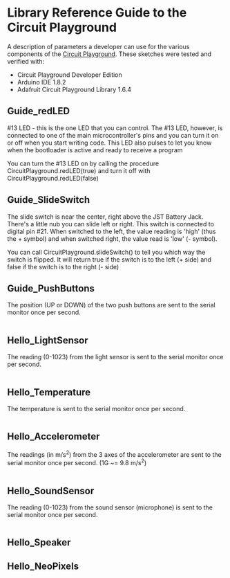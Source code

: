 # Library Reference Guide to the Circuit Playground
A description of parameters a developer can use for the various components
of the [Circuit Playground](https://www.adafruit.com/products/3000).
These sketches were tested and verified with:
* Circuit Playground Developer Edition
* Arduino IDE 1.8.2
* Adafruit Circuit Playground Library 1.6.4

## Guide_redLED
#13 LED - this is the one LED that you can control.  The #13 LED, however, is connected 
to one of the main microcontroller's pins and you can turn it on or off when you start 
writing code. This LED also pulses to let you know when the bootloader is active and 
ready to receive a program

You can turn the #13 LED on by calling the procedure CircuitPlayground.redLED(true) and 
turn it off with CircuitPlayground.redLED(false)

## Guide_SlideSwitch
The slide switch is near the center, right above the JST Battery Jack. There's a little 
nub you can slide left or right. This switch is connected to digital pin #21. When 
switched to the left, the value reading is 'high' (thus the + symbol) and when switched 
right, the value read is 'low' (- symbol).


You can call CircuitPlayground.slideSwitch() to tell you which way the switch is flipped.
It will return true if the switch is to the left (+ side) and false if the switch is to 
the right (- side)


## Guide_PushButtons
The position (UP or DOWN) of the two push buttons are sent to the serial
monitor once per second.
```

```

## Hello_LightSensor
The reading (0-1023) from the light sensor is sent to the serial monitor once
per second.
```

```

## Hello_Temperature
The temperature is sent to the serial monitor once per second.
```

```

## Hello_Accelerometer
The readings (in m/s<sup>2</sup>) from the 3 axes of the accelerometer are sent
to the serial monitor once per second. (1G ~= 9.8 m/s<sup>2</sup>)
```

```

## Hello_SoundSensor
The reading (0-1023) from the sound sensor (microphone) is sent to the serial
monitor once per second.
```

```

## Hello_Speaker


## Hello_NeoPixels